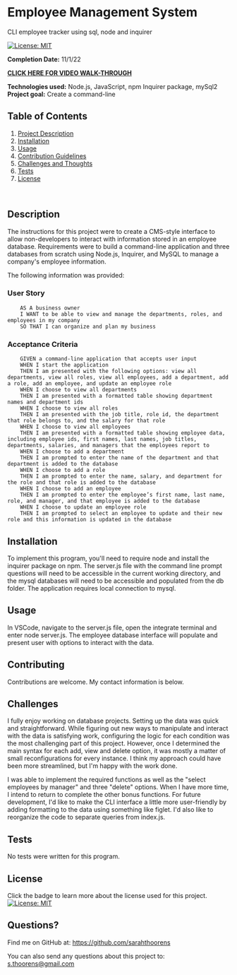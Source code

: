 # Employee Management System
CLI employee tracker using sql, node and inquirer

[![License: MIT](https://img.shields.io/badge/License-MIT-yellow.svg)](https://opensource.org/licenses/MIT)


  **Completion Date:**  11/1/22
  
  [**CLICK HERE FOR VIDEO WALK-THROUGH**](https://drive.google.com/file/d/1paWJ36R1gx-mjSLfY23Y7lmQMNvQJChV/view?usp=sharing)
  
  **Technologies used:**  Node.js, JavaScript, npm Inquirer package, mySql2 <br>
  **Project goal:**  Create a command-line <br>


  ## Table of Contents
  1. [Project Description](#Description)
  2. [Installation](#Installation)
  3. [Usage](#Usage)
  4. [Contribution Guidelines](#Contributing)
  5. [Challenges and Thoughts](#Challenges)
  6. [Tests](#Tests)
  7. [License](#License)
  <br>
  
  ## Description

  The instructions for this project were to create a CMS-style interface to allow non-developers to interact with information stored in an employee database. Requirements were to build a command-line application and three databases from scratch using Node.js, Inquirer, and MySQL to manage a company's employee information. 

  The following information was provided:
  
  ### User Story
    

        AS A business owner
        I WANT to be able to view and manage the departments, roles, and employees in my company
        SO THAT I can organize and plan my business
 

### Acceptance Criteria

        GIVEN a command-line application that accepts user input
        WHEN I start the application
        THEN I am presented with the following options: view all departments, view all roles, view all employees, add a department, add a role, add an employee, and update an employee role
        WHEN I choose to view all departments
        THEN I am presented with a formatted table showing department names and department ids
        WHEN I choose to view all roles
        THEN I am presented with the job title, role id, the department that role belongs to, and the salary for that role
        WHEN I choose to view all employees
        THEN I am presented with a formatted table showing employee data, including employee ids, first names, last names, job titles, departments, salaries, and managers that the employees report to
        WHEN I choose to add a department
        THEN I am prompted to enter the name of the department and that department is added to the database
        WHEN I choose to add a role
        THEN I am prompted to enter the name, salary, and department for the role and that role is added to the database
        WHEN I choose to add an employee
        THEN I am prompted to enter the employee’s first name, last name, role, and manager, and that employee is added to the database
        WHEN I choose to update an employee role
        THEN I am prompted to select an employee to update and their new role and this information is updated in the database 


## Installation

To implement this program, you'll need to require node and install the inquirer package on npm. The server.js file with the command line prompt questions will need to be accessible in the current working directory, and the mysql databases will need to be accessible and populated from the db folder. The application requires local connection to mysql.

## Usage 

In VSCode, navigate to the server.js file, open the integrate terminal and enter node server.js. The employee database interface will populate and present user with options to interact with the data.

## Contributing

Contributions are welcome. My contact information is below.

## Challenges 

I fully enjoy working on database projects. Setting up the data was quick and straightforward. While figuring out new ways to manipulate and interact with the data is satisfying work, configuring the logic for each condition was the most challenging part of this project. However, once I determined the main syntax for each add, view and delete option, it was mostly a matter of small reconfigurations for every instance. I think my approach could have been more streamlined, but I'm happy with the work done.

I was able to implement the required functions as well as the "select employees by manager" and three "delete" options. When I have more time, I intend to return to complete the other bonus functions. For future development, I'd like to make the CLI interface a little more user-friendly by adding formatting to the data using something like figlet. I'd also like to reorganize the code to separate queries from index.js.

## Tests

No tests were written for this program.

## License

Click the badge to learn more about the license used for this project.
<br>[![License: MIT](https://img.shields.io/badge/License-MIT-yellow.svg)](https://opensource.org/licenses/MIT)

## Questions?

Find me on GitHub at: https://github.com/sarahthoorens

You can also send any questions about this project to: s.thoorens@gmail.com
